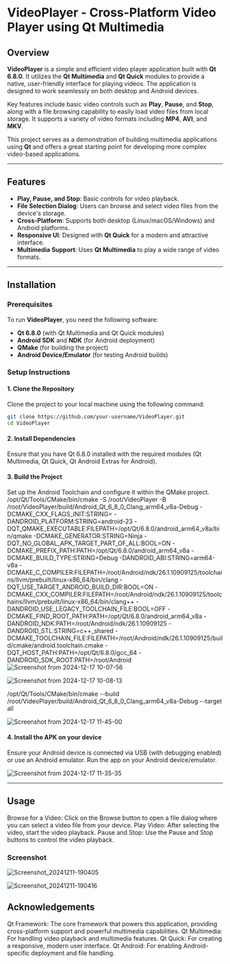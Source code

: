 # VideoPlayer - Cross-Platform Video Player using Qt Multimedia

## Overview

**VideoPlayer** is a simple and efficient video player application built with **Qt 6.8.0**. It utilizes the **Qt Multimedia** and **Qt Quick** modules to provide a native, user-friendly interface for playing videos. The application is designed to work seamlessly on both desktop and Android devices. 

Key features include basic video controls such as **Play**, **Pause**, and **Stop**, along with a file browsing capability to easily load video files from local storage. It supports a variety of video formats including **MP4**, **AVI**, and **MKV**. 

This project serves as a demonstration of building multimedia applications using **Qt** and offers a great starting point for developing more complex video-based applications.

---

## Features

- **Play, Pause, and Stop**: Basic controls for video playback.
- **File Selection Dialog**: Users can browse and select video files from the device's storage.
- **Cross-Platform**: Supports both desktop (Linux/macOS/Windows) and Android platforms.
- **Responsive UI**: Designed with **Qt Quick** for a modern and attractive interface.
- **Multimedia Support**: Uses **Qt Multimedia** to play a wide range of video formats.

---

## Installation

### Prerequisites

To run **VideoPlayer**, you need the following software:

- **Qt 6.8.0** (with Qt Multimedia and Qt Quick modules)
- **Android SDK** and **NDK** (for Android deployment)
- **QMake** (for building the project)
- **Android Device/Emulator** (for testing Android builds)

### Setup Instructions

#### 1. Clone the Repository

Clone the project to your local machine using the following command:

```bash
git clone https://github.com/your-username/VideoPlayer.git
cd VideoPlayer
````

#### 2. Install Dependencies
Ensure that you have Qt 6.8.0 installed with the required modules (Qt Multimedia, Qt Quick, Qt Android Extras for Android).

#### 3. Build the Project
Set up the Android Toolchain and configure it within the QMake project.
/opt/Qt/Tools/CMake/bin/cmake -S /root/VideoPlayer -B /root/VideoPlayer/build/Android_Qt_6_8_0_Clang_arm64_v8a-Debug -DCMAKE_CXX_FLAGS_INIT:STRING= -DANDROID_PLATFORM:STRING=android-23 -DQT_QMAKE_EXECUTABLE:FILEPATH=/opt/Qt/6.8.0/android_arm64_v8a/bin/qmake -DCMAKE_GENERATOR:STRING=Ninja -DQT_NO_GLOBAL_APK_TARGET_PART_OF_ALL:BOOL=ON -DCMAKE_PREFIX_PATH:PATH=/opt/Qt/6.8.0/android_arm64_v8a -DCMAKE_BUILD_TYPE:STRING=Debug -DANDROID_ABI:STRING=arm64-v8a -DCMAKE_C_COMPILER:FILEPATH=/root/Android/ndk/26.1.10909125/toolchains/llvm/prebuilt/linux-x86_64/bin/clang -DQT_USE_TARGET_ANDROID_BUILD_DIR:BOOL=ON -DCMAKE_CXX_COMPILER:FILEPATH=/root/Android/ndk/26.1.10909125/toolchains/llvm/prebuilt/linux-x86_64/bin/clang++ -DANDROID_USE_LEGACY_TOOLCHAIN_FILE:BOOL=OFF -DCMAKE_FIND_ROOT_PATH:PATH=/opt/Qt/6.8.0/android_arm64_v8a -DANDROID_NDK:PATH=/root/Android/ndk/26.1.10909125 -DANDROID_STL:STRING=c++_shared -DCMAKE_TOOLCHAIN_FILE:FILEPATH=/root/Android/ndk/26.1.10909125/build/cmake/android.toolchain.cmake -DQT_HOST_PATH:PATH=/opt/Qt/6.8.0/gcc_64 -DANDROID_SDK_ROOT:PATH=/root/Android
![Screenshot from 2024-12-17 10-07-56](https://github.com/user-attachments/assets/8b650639-cc79-490f-b4fb-62b368830e24)



![Screenshot from 2024-12-17 10-08-13](https://github.com/user-attachments/assets/4ce85ee6-1bb8-462b-98c8-3dec71b34e01)




/opt/Qt/Tools/CMake/bin/cmake --build /root/VideoPlayer/build/Android_Qt_6_8_0_Clang_arm64_v8a-Debug --target all



 ![Screenshot from 2024-12-17 11-45-00](https://github.com/user-attachments/assets/6e305a16-4323-4c28-808a-cf37d101cc61)





#### 4. Install the APK on your device
Ensure your Android device is connected via USB (with debugging enabled) or use an Android emulator.
Run the app on your Android device/emulator.

![Screenshot from 2024-12-17 11-35-35](https://github.com/user-attachments/assets/5611b039-497c-45c7-bcf9-5be070e47ac1)





---

## Usage
Browse for a Video: Click on the Browse button to open a file dialog where you can select a video file from your device.
Play Video: After selecting the video, start the video playback.
Pause and Stop: Use the Pause and Stop buttons to control the video playback.



### Screenshot
![Screenshot_20241211-190405](https://github.com/user-attachments/assets/924c73eb-cf67-4909-944f-2edfa1da230f)


![Screenshot_20241211-190416](https://github.com/user-attachments/assets/4ce738bd-aa88-4ad5-955c-a874d3eb37ab)


## Acknowledgements
Qt Framework: The core framework that powers this application, providing cross-platform support and powerful multimedia capabilities.
Qt Multimedia: For handling video playback and multimedia features.
Qt Quick: For creating a responsive, modern user interface.
Qt Android: For enabling Android-specific deployment and file handling.


